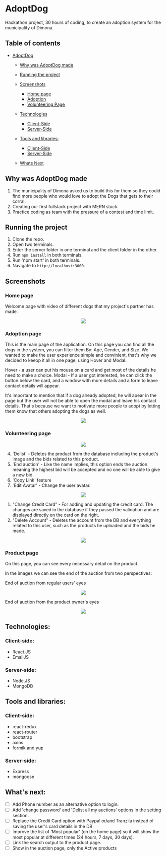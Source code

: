 # AdoptDog
Hackathon project, 30 hours of coding, to create an adoption system for the municipality of Dimona. 

## Table of contents 
- [AdoptDog](#adoptdog)
  - [Why was AdoptDog made](#why-was-adoptdog-made)
  - [Running the project](#running-the-project)
  - [Screenshots](#screenshots)
    + [Home page](#home-page)
    + [Adoption](#adoption-page)
    + [Volunteering Page](#volunteering-page)

  - [Technologies](#technologies)
    + [Client-Side](#client-side)
    + [Server-Side](#server-side)
  - [Tools and libraries:](#tools-and-libraries)
    + [Client-Side](#client-side)
    + [Server-Side](#server-side)
  - [Whats Next](#whats-next)
  
## Why was AdoptDog made

1. The municipality of Dimona asked us to build this for them so they could find more people who would love to adopt the Dogs that gets to their corral.
2. Creating our first fullstack project with MERN stuck.
3. Practice coding as team with the pressure of a contest and time limit.

## Running the project

1. Clone the repo.
2. Open two terminals.
3. Enter the server folder in one terminal and the client folder in the other.
4. Run `npm install` in both terminals.
4. Run 'npm start' in both terminals.
5. Navigate to `http://localhost:3000`.

## Screenshots

### Home page
Welcome page with video of different dogs that my project's partner has made.

<p align="center"><img src="https://res.cloudinary.com/diggwedxe/image/upload/v1666362429/Screenshots/Adoption%20site/homedog_jxr95g.jpg"/></p>


### Adoption page

This is the main page of the application. On this page you can find all the dogs in the system, you can filter them By: Age, Gender, and Size. 
We wanted to make the user experience simple and convinient, that's why we decided to keeop it all in one page, using Hover and Modal.

Hover - a user can put his mouse on a card and get most of the details he need to make a choice. 
Modal - If a user got interested, he can click the button below the card, and a window with more details and a form to leave contact details will appear.

It's important to mention that if a dog already adopted, he will apear in the page but the user will not be able to open the modal and leave his contact details. 
That's because we want to motivate more people to adopt by letting them know that others adopting the dogs as well. 

<p align="center"><img src="https://res.cloudinary.com/diggwedxe/image/upload/v1666362116/Screenshots/Adoption%20site/adoption_by5iz2.jpg"/></p>

### Volunteering page


<p align="center"><img src="https://res.cloudinary.com/diggwedxe/image/upload/v1666362171/Screenshots/Adoption%20site/voulenteer_jkogyi.jpg"/></p>





4. 'Delist' - Deletes the product from the database including the product's image and the bids related to this product.
5. 'End auction' - Like the name implies, this option ends the auction. meaning the highest bid will be accepted and no one will be able to give a new bid.
6. 'Copy Link' feature
7. 'Edit Avatar' - Change the user avatar.

<p align="center"><img src="https://res.cloudinary.com/diggwedxe/image/upload/v1666188306/Screenshots/user_page_ppxpho.jpg"/></p>

1. "Change Credit Card" - For adding and updating the credit card. The changes are saved in the database if they passed the validation and are displayed directly on the card on the right.
2. "Delete Account" - Deletes the account from the DB and everything related to this user, such as the products he uploaded and the bids he made.

<p align="center"><img src="https://res.cloudinary.com/diggwedxe/image/upload/v1666189383/Screenshots/user_settings_xdcyu8.jpg"/></p>

### Product page
On this page, you can see every necessary detail on the product. 

In the images we can see the end of the auction from two perspectives: 

End of auction from regular users' eyes

<p align="center"><img src="https://res.cloudinary.com/diggwedxe/image/upload/v1666188289/Screenshots/End-auction_pept91.jpg"/></p>

End of auction from the product owner's eyes

<p align="center"><img src="https://res.cloudinary.com/diggwedxe/image/upload/v1666188288/Screenshots/End-auction-product-owner_rgmca7.jpg"/></p>

## Technologies:

### Client-side:
* React.JS
* EmailJS

### Server-side:
* Node.JS
* MongoDB

## Tools and libraries:

### Client-side:
  * react-redux
  * react-router
  * bootstrap
  * axios
  * formik and yup

### Server-side:
  * Express
  * mongoose

## What's next:
- [ ] Add Phone number as an alternative option to login.
- [ ] Add 'change password' and 'Delist all my auctions' options in the setting section. 
- [ ] Replace the Credit Card option with Paypal or/and Tranzila instead of saving the user's card details in the DB. 
- [ ] Improve the list of 'Most popular' (on the home page) so it will show the most popular at different times (24 hours, 7 days, 30 days).
- [ ] Link the search output to the product page.
- [ ] Show in the auction page, only the Active products
